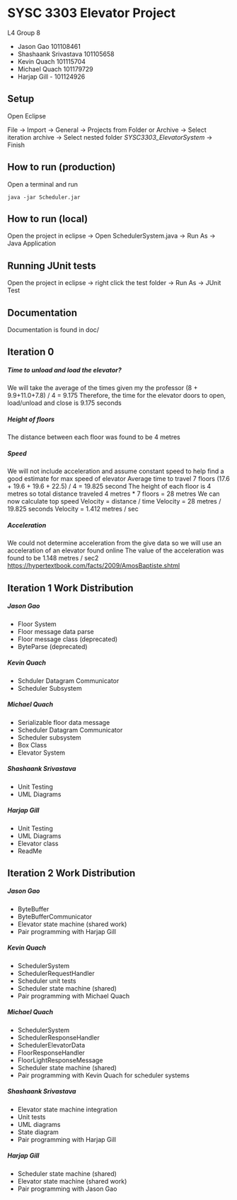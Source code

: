 # SYSC 3303 Elevator Project
L4 Group 8

- Jason Gao 101108461
- Shashaank Srivastava 101105658
- Kevin Quach 101115704
- Michael Quach 101179729
- Harjap Gill - 101124926


## Setup
Open Eclipse

File -> Import -> General -> Projects from Folder or Archive -> Select iteration archive -> Select nested folder <em>SYSC3303_ElevatorSystem</em> -> Finish

## How to run (production)
Open a terminal and run 

``java -jar Scheduler.jar``

## How to run (local)
Open the project in eclipse -> Open SchedulerSystem.java -> Run As -> Java Application

## Running JUnit tests
Open the project in eclipse -> right click the test folder -> Run As -> JUnit Test

## Documentation
Documentation is found in doc/

## Iteration 0

##### Time to unload and load the elevator?
We will take the average of the times given my the professor
(8 + 9.9+11.0+7.8) / 4 = 9.175
Therefore, the time for the elevator doors to open, load/unload and close is 9.175 seconds

##### Height of floors
The distance between each floor was found to be 4 metres

##### Speed
We will not include acceleration and assume constant speed to help find a good estimate for max speed of elevator
Average time to travel 7 floors
(17.6 + 19.6 + 19.6 + 22.5) / 4 = 19.825 second
The height of each floor is 4 metres so total distance traveled
 4 metres * 7 floors = 28 metres
We can now calculate top speed
Velocity = distance / time
Velocity = 28 metres / 19.825 seconds
Velocity = 1.412 metres / sec

##### Acceleration 
We could not determine acceleration from the give data so we will use an acceleration of an elevator found online
The value of the acceleration was found to be 1.148 metres / sec2
https://hypertextbook.com/facts/2009/AmosBaptiste.shtml


## Iteration 1 Work Distribution
##### Jason Gao
- Floor System
- Floor message data parse
- Floor message class (deprecated)
- ByteParse (deprecated)

#####  Kevin Quach
- Schduler Datagram Communicator
- Scheduler Subsystem

#####  Michael Quach
- Serializable floor data message
- Scheduler Datagram Communicator
- Scheduler subsystem
- Box Class
- Elevator System

#####  Shashaank Srivastava
- Unit Testing
- UML Diagrams
  
#####  Harjap Gill
- Unit Testing
- UML Diagrams
- Elevator class
- ReadMe

## Iteration 2 Work Distribution
##### Jason Gao
- ByteBuffer
- ByteBufferCommunicator
- Elevator state machine (shared work)
- Pair programming with Harjap Gill

#####  Kevin Quach
- SchedulerSystem
- SchedulerRequestHandler
- Scheduler unit tests
- Scheduler state machine (shared)
- Pair programming with Michael Quach

#####  Michael Quach
- SchedulerSystem
- SchedulerResponseHandler
- SchedulerElevatorData
- FloorResponseHandler
- FloorLightResponseMessage
- Scheduler state machine (shared)
- Pair programming with Kevin Quach for scheduler systems

#####  Shashaank Srivastava
- Elevator state machine integration
- Unit tests
- UML diagrams
- State diagram
- Pair programming with Harjap Gill
  
#####  Harjap Gill
- Scheduler state machine (shared)
- Elevator state machine (shared work)
- Pair programming with Jason Gao
